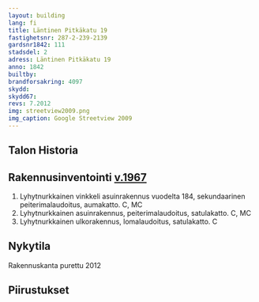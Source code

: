 ```yaml
---
layout: building
lang: fi
title: Läntinen Pitkäkatu 19
fastighetsnr: 287-2-239-2139
gardsnr1842: 111
stadsdel: 2
adress: Läntinen Pitkäkatu 19
anno: 1842
builtby:
brandforsakring: 4097
skydd:
skydd67:
revs: 7.2012
img: streetview2009.png
img_caption: Google Streetview 2009
---
```


## Talon Historia


## Rakennusinventointi <a href="/sources/keinanen_karki.pdf">v.1967</a>
1. Lyhytnurkkainen vinkkeli asuinrakennus vuodelta 184, sekundaarinen peiterimalaudoitus, aumakatto. C, MC
2. Lyhytnurkkainen asuinrakennus, peiterimalaudoitus, satulakatto. C, MC
3. Lyhytnurkkainen ulkorakennus, lomalaudoitus, satulakatto. C

## Nykytila
Rakennuskanta purettu 2012


## Piirustukset
